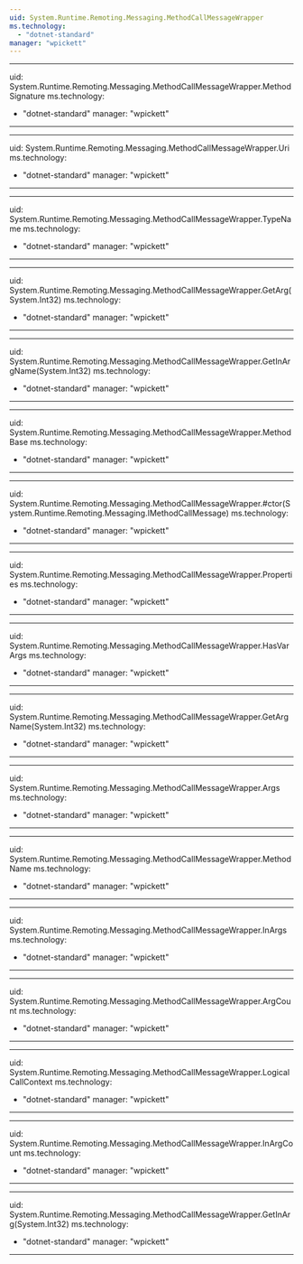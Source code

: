 ```yaml
---
uid: System.Runtime.Remoting.Messaging.MethodCallMessageWrapper
ms.technology: 
  - "dotnet-standard"
manager: "wpickett"
---
```


---
uid: System.Runtime.Remoting.Messaging.MethodCallMessageWrapper.MethodSignature
ms.technology: 
  - "dotnet-standard"
manager: "wpickett"
---

---
uid: System.Runtime.Remoting.Messaging.MethodCallMessageWrapper.Uri
ms.technology: 
  - "dotnet-standard"
manager: "wpickett"
---

---
uid: System.Runtime.Remoting.Messaging.MethodCallMessageWrapper.TypeName
ms.technology: 
  - "dotnet-standard"
manager: "wpickett"
---

---
uid: System.Runtime.Remoting.Messaging.MethodCallMessageWrapper.GetArg(System.Int32)
ms.technology: 
  - "dotnet-standard"
manager: "wpickett"
---

---
uid: System.Runtime.Remoting.Messaging.MethodCallMessageWrapper.GetInArgName(System.Int32)
ms.technology: 
  - "dotnet-standard"
manager: "wpickett"
---

---
uid: System.Runtime.Remoting.Messaging.MethodCallMessageWrapper.MethodBase
ms.technology: 
  - "dotnet-standard"
manager: "wpickett"
---

---
uid: System.Runtime.Remoting.Messaging.MethodCallMessageWrapper.#ctor(System.Runtime.Remoting.Messaging.IMethodCallMessage)
ms.technology: 
  - "dotnet-standard"
manager: "wpickett"
---

---
uid: System.Runtime.Remoting.Messaging.MethodCallMessageWrapper.Properties
ms.technology: 
  - "dotnet-standard"
manager: "wpickett"
---

---
uid: System.Runtime.Remoting.Messaging.MethodCallMessageWrapper.HasVarArgs
ms.technology: 
  - "dotnet-standard"
manager: "wpickett"
---

---
uid: System.Runtime.Remoting.Messaging.MethodCallMessageWrapper.GetArgName(System.Int32)
ms.technology: 
  - "dotnet-standard"
manager: "wpickett"
---

---
uid: System.Runtime.Remoting.Messaging.MethodCallMessageWrapper.Args
ms.technology: 
  - "dotnet-standard"
manager: "wpickett"
---

---
uid: System.Runtime.Remoting.Messaging.MethodCallMessageWrapper.MethodName
ms.technology: 
  - "dotnet-standard"
manager: "wpickett"
---

---
uid: System.Runtime.Remoting.Messaging.MethodCallMessageWrapper.InArgs
ms.technology: 
  - "dotnet-standard"
manager: "wpickett"
---

---
uid: System.Runtime.Remoting.Messaging.MethodCallMessageWrapper.ArgCount
ms.technology: 
  - "dotnet-standard"
manager: "wpickett"
---

---
uid: System.Runtime.Remoting.Messaging.MethodCallMessageWrapper.LogicalCallContext
ms.technology: 
  - "dotnet-standard"
manager: "wpickett"
---

---
uid: System.Runtime.Remoting.Messaging.MethodCallMessageWrapper.InArgCount
ms.technology: 
  - "dotnet-standard"
manager: "wpickett"
---

---
uid: System.Runtime.Remoting.Messaging.MethodCallMessageWrapper.GetInArg(System.Int32)
ms.technology: 
  - "dotnet-standard"
manager: "wpickett"
---
